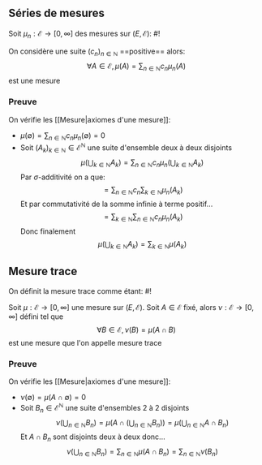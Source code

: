 ## Séries de mesures
Soit $\mu_n : \mathcal E \to [0, \infty]$ des mesures sur $(E, \mathcal E)$: #!

On considère une suite $(c_n)_{n \in \mathbb N}$ ==positive== alors:
$$\forall A \in \mathcal E, \mu(A) = \sum_{n \in \mathbb N}c_n \mu_n(A)$$est une mesure
<!--ID: 1729505204753-->




### Preuve
On vérifie les [[Mesure|axiomes d'une mesure]]:
- $\mu(\emptyset) = \sum_{n \in \mathbb N}c_n \mu_n(\emptyset) = 0$
- Soit $(A_k)_{k \in \mathbb N} \in \mathcal E^\mathbb N$ une suite d'ensemble deux à deux disjoints
$$\mu\left(\bigcup_{k \in \mathbb N}A_k\right) = \sum_{n \in \mathbb N} c_n\mu_n\left(\bigcup_{k \in \mathbb N} A_k\right)$$
Par $\sigma$-additivité on a que:
$$ = \sum_{n \in \mathbb N}c_n \sum_{k \in \mathbb N}\mu_n(A_k)$$
Et par commutativité de la somme infinie à terme positif...
$$ = \sum_{k \in \mathbb N} \sum_{n \in \mathbb N}c_n\mu_n(A_k)$$
Donc finalement
$$\mu\left(\bigcup_{k \in \mathbb N}A_k\right) = \sum_{k \in \mathbb N}\mu({A_k})$$
$$\tag*{$\blacksquare$}$$

## Mesure trace
On définit la mesure trace comme étant: #!

Soit $\mu:\mathcal E \to [0 ,\infty]$ une mesure sur $(E, \mathcal E)$.
Soit $A \in \mathcal E$ fixé, alors $\nu:\mathcal E \to [0 ,\infty]$ défini tel que
$$\forall B \in \mathcal E, \nu(B) = \mu(A \cap B)$$est une mesure que l'on appelle mesure trace
<!--ID: 1729505204755-->




### Preuve
On vérifie les [[Mesure|axiomes d'une mesure]]:
- $\nu(\emptyset) = \mu(A \cap \emptyset) = 0$
- Soit $B_n \in \mathcal E^\mathbb N$ une suite d'ensembles 2 à 2 disjoints
$$\nu\left(\bigcup_{n \in \mathbb N} B_n \right) = \mu\left(A \cap\left(\bigcup_{n \in \mathbb N} B_n\right)\right) = \mu\left(\bigcup_{n \in \mathbb N} A \cap  B_n\right)$$
Et $A \cap B_n$ sont disjoints deux à deux donc...
$$\nu\left(\bigcup_{n \in \mathbb N} B_n \right) =\sum_{n \in \mathbb N}\mu( A \cap  B_n) = \sum_{n \in \mathbb N}\nu(B_n)$$
$$\tag*{$\blacksquare$}$$